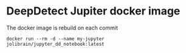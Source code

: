 # DeepDetect Jupiter docker image

The docker image is rebuild on each commit

```
docker run --rm -d --name my-jupyter jolibrain/jupyter_dd_notebook:latest
```
